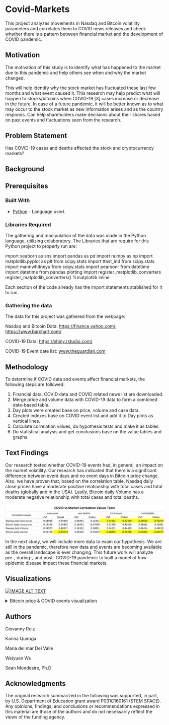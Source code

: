 # Covid-Markets
This project analyzes movements in Nasdaq and Bitcoin volatility parameters and correlates them to COVID news releases and check whether there is a pattern between financial market and the development of COVID pandemic.


## Motivation
The motivation of this study is to identify what has happened to the market due to this pandemic and help others see when and why the market changed.

This will help identify why the stock market has fluctuated these last few months and what event caused it.
This research may help predict what will happen to stocks/bitcoins when COVID-19 [3] cases increase or decrease in the future.
In case of a future pandemic, it will be better known as to what may occur to the stock market as new information arises and as the country responds.
Can help shareholders make decisions about their shares based on past events and fluctuations seen from the research.


## Problem Statement
Has COVID-19 cases and deaths affected the stock and cryptocurrency markets?


## Background


## Prerequisites

### Built With

* [Python](https://www.python.org/) - Language used.


### Libraries Required
The gathering and manipulation of the data was made in the Python language, utilizing colaboratory.
The Libraries that are require for this Python project to properly run are:

import seaborn as sns
import pandas as pd
import numpy as np
import matplotlib.pyplot as plt
from scipy.stats import ttest_ind
from scipy.stats import mannwhitneyu
from scipy.stats import pearsonr
from datetime import datetime
from pandas.plotting import register_matplotlib_converters
register_matplotlib_converters()
%matplotlib inline

Each section of the code already has the import statements stablished for it to run.


### Gathering the data

The data for this project was gathered from the webpage: 

Nasdaq and Bitcoin Data: https://finance.yahoo.com/; https://www.barchart.com/

COVID-19 Data: https://shiny.rstudio.com/

COVID-19 Event date list: www.theguardian.com

## Methodology
To determine if COVID data and events affect financial markets, the following steps are followed:
1. Financial data, COVID data and COVID related news list are downloaded.
2. Merge price and volume data with COVID-19 data to form a combined date-based table.
3. Day plots were created base on price, volume and case data.
4. Created indexes base on COVID event list and add it to Day plots as vertical lines.
5. Calculate correlation values, do hypothesis tests and make it as  tables.
6. Do statistical analysis and get conclusions base on the value tables and graphs. 


## Text Findings

Our research tested whether COVID-19 events had, in general, an impact on the market volatility. Our research has indicated that there is a significant difference between event days and no event days in Bitcoin price change. Also, we have proven that, based on the correlation table, Nasdaq daily close prices have a moderate positive relationship with total cases and total deaths (globally and in the USA). Lastly, Bitcoin daily Volume has a moderate negative relationship with total cases and total deaths.

![alt text](https://github.com/WeiyuanW/Covid-Markets/blob/master/Tables/COVID%20vs%20Market%20Correlation%20Values%20Table.png?raw=true)

In the next study, we will include more data to exam our hypothesis. We are still in the pandemic, therefore new data and events are becoming available as the overall landscape is ever changing. This future work will analyze pre-, during-, and post- COVID-19 pandemic to built a model of how epidemic disease impact these financial markets.


## Visualizations

[![IMAGE ALT TEXT](http://img.youtube.com/vi/ZYBPsqlrq7Y/0.jpg)](https://www.youtube.com/watch?v=ZYBPsqlrq7Y&feature=youtu.be)

<details>
           <summary>Bitcoin price & COVID events visualization</summary>
           <p>
                      
There is enough evidence that Bitcoin price change is significantly different between days with COVID events and without COVID events. We can say this because the p-value(0.04027) is below our 0.05 alpha, meaning they are significantly different.
        

![alt text](https://github.com/WeiyuanW/Covid-Markets/blob/master/Images/Bitcoin%20Close%20vs%20Global%20COVID%20new%20cases.png?raw=true)

![alt text](https://github.com/WeiyuanW/Covid-Markets/blob/master/Tables/P-values%20Table%20for%20With%20vs%20Without%20COVID%20Event%20days.png?raw=true)

</p>
</details>
         

## Authors
Giovanny Ruiz

Karina Quiroga

Maria del mar Del Valle

Weiyuan Wu

Sean Mondesire, Ph.D   


## Acknowledgments
The original research summarized in the following was supported, in part, by U.S. Department of Education grant award P031C160161 (STEM SPACE).  Any opinions, findings, and conclusions or recommendations expressed in this material are those of the authors and do not necessarily reflect the views of the funding agency.
